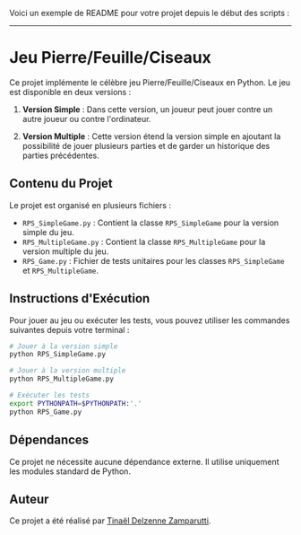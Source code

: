 Voici un exemple de README pour votre projet depuis le début des scripts :

---

# Jeu Pierre/Feuille/Ciseaux

Ce projet implémente le célèbre jeu Pierre/Feuille/Ciseaux en Python. Le jeu est disponible en deux versions : 

1. **Version Simple** : Dans cette version, un joueur peut jouer contre un autre joueur ou contre l'ordinateur.

2. **Version Multiple** : Cette version étend la version simple en ajoutant la possibilité de jouer plusieurs parties et de garder un historique des parties précédentes.

## Contenu du Projet

Le projet est organisé en plusieurs fichiers :

- `RPS_SimpleGame.py` : Contient la classe `RPS_SimpleGame` pour la version simple du jeu.
- `RPS_MultipleGame.py` : Contient la classe `RPS_MultipleGame` pour la version multiple du jeu.
- `RPS_Game.py` : Fichier de tests unitaires pour les classes `RPS_SimpleGame` et `RPS_MultipleGame`.

## Instructions d'Exécution

Pour jouer au jeu ou exécuter les tests, vous pouvez utiliser les commandes suivantes depuis votre terminal :

```bash
# Jouer à la version simple
python RPS_SimpleGame.py

# Jouer à la version multiple
python RPS_MultipleGame.py

# Exécuter les tests
export PYTHONPATH=$PYTHONPATH:'.'
python RPS_Game.py
```

## Dépendances

Ce projet ne nécessite aucune dépendance externe. Il utilise uniquement les modules standard de Python.

## Auteur

Ce projet a été réalisé par [Tinaël Delzenne Zamparutti](https://github.com/Tinael).
